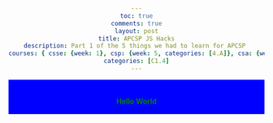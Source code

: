 ```yaml
---
toc: true
comments: true
layout: post
title: APCSP JS Hacks
description: Part 1 of the 5 things we had to learn for APCSP 
courses: { csse: {week: 1}, csp: {week: 5, categories: [4.A]}, csa: {week: 0} }
categories: [C1.4]
---
```


<style>
div {text-align: center;}
</style>
<div style = "background-color:blue">
    <b style = "color:green; "><br><br>Hello World<br><br></b>
</div>